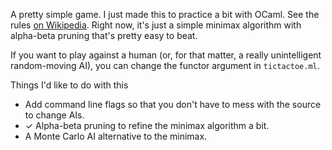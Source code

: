
A pretty simple game. I just made this to practice a bit with OCaml.
See the rules [on
Wikipedia](https://en.wikipedia.org/wiki/Ultimate_tic-tac-toe). Right
now, it's just a simple minimax algorithm with alpha-beta pruning
that's pretty easy to beat.

If you want to play against a human (or, for that matter, a really
unintelligent random-moving AI), you can change the functor argument
in `tictactoe.ml`.

Things I'd like to do with this
 + Add command line flags so that you don't have to mess with the
   source to change AIs.
 + ✓ Alpha-beta pruning to refine the minimax algorithm a bit.
 + A Monte Carlo AI alternative to the minimax.
